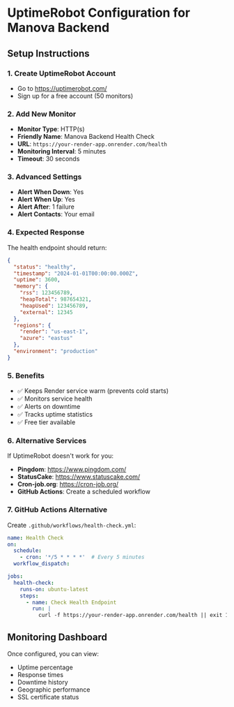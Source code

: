 # UptimeRobot Configuration for Manova Backend

## Setup Instructions

### 1. Create UptimeRobot Account
- Go to https://uptimerobot.com/
- Sign up for a free account (50 monitors)

### 2. Add New Monitor
- **Monitor Type**: HTTP(s)
- **Friendly Name**: Manova Backend Health Check
- **URL**: `https://your-render-app.onrender.com/health`
- **Monitoring Interval**: 5 minutes
- **Timeout**: 30 seconds

### 3. Advanced Settings
- **Alert When Down**: Yes
- **Alert When Up**: Yes
- **Alert After**: 1 failure
- **Alert Contacts**: Your email

### 4. Expected Response
The health endpoint should return:
```json
{
  "status": "healthy",
  "timestamp": "2024-01-01T00:00:00.000Z",
  "uptime": 3600,
  "memory": {
    "rss": 123456789,
    "heapTotal": 987654321,
    "heapUsed": 123456789,
    "external": 12345
  },
  "regions": {
    "render": "us-east-1",
    "azure": "eastus"
  },
  "environment": "production"
}
```

### 5. Benefits
- ✅ Keeps Render service warm (prevents cold starts)
- ✅ Monitors service health
- ✅ Alerts on downtime
- ✅ Tracks uptime statistics
- ✅ Free tier available

### 6. Alternative Services
If UptimeRobot doesn't work for you:
- **Pingdom**: https://www.pingdom.com/
- **StatusCake**: https://www.statuscake.com/
- **Cron-job.org**: https://cron-job.org/
- **GitHub Actions**: Create a scheduled workflow

### 7. GitHub Actions Alternative
Create `.github/workflows/health-check.yml`:
```yaml
name: Health Check
on:
  schedule:
    - cron: '*/5 * * * *'  # Every 5 minutes
  workflow_dispatch:

jobs:
  health-check:
    runs-on: ubuntu-latest
    steps:
      - name: Check Health Endpoint
        run: |
          curl -f https://your-render-app.onrender.com/health || exit 1
```

## Monitoring Dashboard
Once configured, you can view:
- Uptime percentage
- Response times
- Downtime history
- Geographic performance
- SSL certificate status
